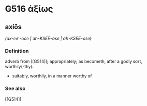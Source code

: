# G516 ἀξίως

## axíōs

_(ax-ee'-oce | ah-KSEE-ose | ah-KSEE-ose)_

### Definition

adverb from [[G514]]; appropriately; as becometh, after a godly sort, worthily(-thy).

- suitably, worthily, in a manner worthy of

### See also

[[G514]]

